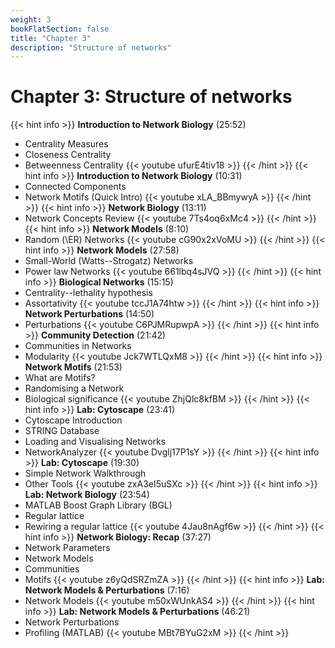 ```yaml
---
weight: 3
bookFlatSection: false
title: "Chapter 3"
description: "Structure of networks"
---
```


# Chapter 3: Structure of networks

{{< hint info >}}
**Introduction to Network Biology** (25:52)  
 - Centrality Measures
 - Closeness Centrality
 - Betweenness Centrality 
{{< youtube ufurE4tiv18 >}}
{{< /hint >}}
{{< hint info >}}
**Introduction to Network Biology** (10:31)  
 - Connected Components
 - Network Motifs (Quick Intro)
{{< youtube xLA_BBmywyA >}}
{{< /hint >}}
{{< hint info >}}
**Network Biology** (13:11)  
 - Network Concepts Review
{{< youtube 7Ts4oq6xMc4 >}}
{{< /hint >}}
{{< hint info >}}
**Network Models** (8:10)  
 - Random (\ER) Networks
{{< youtube cG90x2xVoMU >}}
{{< /hint >}}
{{< hint info >}}
**Network Models** (27:58)  
 - Small-World (Watts--Strogatz) Networks
 - Power law Networks
{{< youtube 661lbq4sJVQ >}}
{{< /hint >}}
{{< hint info >}}
**Biological Networks** (15:15)  
 - Centrality--lethality hypothesis
 - Assortativity
{{< youtube tccJ1A74htw >}}
{{< /hint >}}
{{< hint info >}}
**Network Perturbations** (14:50)  
 - Perturbations
{{< youtube C6PJMRupwpA >}}
{{< /hint >}}
{{< hint info >}}
**Community Detection** (21:42)  
 - Communities in Networks
 - Modularity
{{< youtube Jck7WTLQxM8 >}}
{{< /hint >}}
{{< hint info >}}
**Network Motifs** (21:53)  
 - What are Motifs?
 - Randomising a Network
 - Biological significance
{{< youtube ZhjQlc8kfBM >}}
{{< /hint >}}
{{< hint info >}}
**Lab: Cytoscape** (23:41)  
 - Cytoscape Introduction
 - STRING Database
 - Loading and Visualising Networks
 - NetworkAnalyzer
{{< youtube Dvglj17P1sY >}}
{{< /hint >}}
{{< hint info >}}
**Lab: Cytoscape** (19:30)  
 - Simple Network Walkthrough
 - Other Tools
{{< youtube zxA3eI5uSXc >}}
{{< /hint >}}
{{< hint info >}}
**Lab: Network Biology** (23:54)  
 - MATLAB Boost Graph Library (BGL)
 - Regular lattice
 - Rewiring a regular lattice
{{< youtube 4Jau8nAgf6w >}}
{{< /hint >}}
{{< hint info >}}
**Network Biology: Recap** (37:27)  
 - Network Parameters
 - Network Models
 - Communities
 - Motifs
{{< youtube z6yQdSRZmZA >}}
{{< /hint >}}
{{< hint info >}}
**Lab: Network Models \& Perturbations** (7:16)  
 - Network Models
{{< youtube m50xWUnkAS4 >}}
{{< /hint >}}
{{< hint info >}}
**Lab: Network Models \& Perturbations** (46:21)  
 - Network Perturbations
 - Profiling (MATLAB)
{{< youtube MBt7BYuG2xM >}}
{{< /hint >}}
